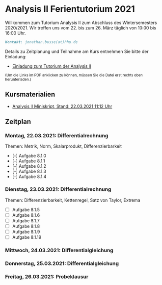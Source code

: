 # Analysis II Ferientutorium 2021

Willkommen zum Tutorium Analysis II zum Abschluss des Wintersemesters 2020/2021. Wir treffen uns vom 22. bis zum 26. März täglich von 10:00 bis 16:00 Uhr.

```markdown
Kontakt: jonathan.busse(at)hhu.de
```

Details zu Zeitplanung und Teilnahme am Kurs entnehmen Sie bitte der Einladung:

- [Einladung zum Tutorium der Analysis II](https://github.com/JoKaBus/ANAII2021/blob/main/Organisatorisches/EinladungAnalysisIIFerientutorium2021.pdf)

<sub>(Um die Links im PDF anklicken zu können, müssen Sie die Datei erst rechts oben herunterladen.)</sub>

## Kursmaterialien
- [Analysis II Miniskript, Stand: 22.03.2021 11:12 Uhr](https://github.com/JoKaBus/ANAII2021/blob/main/Skript/AnalysisIIMiniskript2021.pdf)

## Zeitplan

### Montag, 22.03.2021: Differentialrechnung
Themen: Metrik, Norm, Skalarprodukt, Differenzierbarkeit

- [-] Aufgabe 8.1.0
- [-] Aufgabe 8.1.1
- [-] Aufgabe 8.1.2
- [-] Aufgabe 8.1.3
- [-] Aufgabe 8.1.4

### Dienstag, 23.03.2021: Differentialrechnung
Themen: Differenzierbarkeit, Kettenregel, Satz von Taylor, Extrema

- [ ] Aufgabe 8.1.5
- [ ] Aufgabe 8.1.6
- [ ] Aufgabe 8.1.7
- [ ] Aufgabe 8.1.8
- [ ] Aufgabe 8.1.9
- [ ] Aufgabe 8.1.19

### Mittwoch, 24.03.2021: Differentialgleichung

### Donnerstag, 25.03.2021: Differentialgleichung

### Freitag, 26.03.2021: Probeklausur

